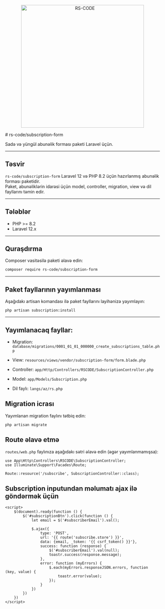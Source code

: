 <p align="center"><a href="https://rs-code.az" target="_blank"><img src="https://rs-code.az/img/rs-code.png" width="400" alt="RS-CODE"></a></p>
# rs-code/subscription-form

Sadə və yüngül abunəlik forması paketi Laravel üçün.

---

## Təsvir

`rs-code/subscription-form` Laravel 12 və PHP 8.2 üçün hazırlanmış abunəlik forması paketidir.  
Paket, abunəliklərin idarəsi üçün model, controller, migration, view və dil fayllarını təmin edir.

---

## Tələblər

- PHP >= 8.2
- Laravel 12.x

---

## Quraşdırma

Composer vasitəsilə paketi əlavə edin:

```bash
composer require rs-code/subscription-form
```
---

## Paket fayllarının yayımlanması
Aşağıdakı artisan komandası ilə paket fayllarını layihənizə yayımlayın:

```
php artisan subscription:install
```

---

## Yayımlanacaq fayllar:

- Migration: `database/migrations/0001_01_01_000000_create_subscriptions_table.php`

- View: `resources/views/vendor/subscription-form/form.blade.php`

- Controller: `app/Http/Controllers/RSCODE/SubscriptionController.php`

- Model: `app/Models/Subscription.php`

- Dil faylı: `langs/az/rs.php`

## Migration icrası
Yayımlanan migration faylını tətbiq edin:

```
php artisan migrate
```

## Route əlavə etmə
`routes/web.php` faylınıza aşağıdakı sətri əlavə edin (əgər yayımlanmamışsa):

```
use App\Http\Controllers\RSCODE\SubscriptionController;
use Illuminate\Support\Facades\Route;

Route::resource('/subscribe', SubscriptionController::class);
```

## Subscription inputundan məlumatı ajax ilə göndərmək üçün

```
<script>
    $(document).ready(function () {
        $('#subscriptionBtn').click(function () {
            let email = $('#subscriberEmail').val();

            $.ajax({
                type: 'POST',
                url: '{{ route('subscribe.store') }}',
                data: {email, _token: '{{ csrf_token() }}'},
                success: function (response) {
                    $('#subscriberEmail').val(null);
                    toastr.success(response.message);
                },
                error: function (myErrors) {
                    $.each(myErrors.responseJSON.errors, function (key, value) {
                        toastr.error(value);
                    });
                }
            })
        })
    })
</script>
```
